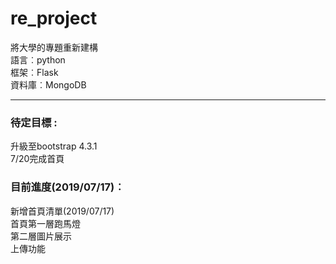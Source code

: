 # re_project
將大學的專題重新建構  
語言︰python  
框架︰Flask  
資料庫︰MongoDB  
- - -
### 待定目標 :  
升級至bootstrap 4.3.1  
7/20完成首頁  
### 目前進度(2019/07/17)︰  
新增首頁清單(2019/07/17)  
首頁第一層跑馬燈  
第二層圖片展示  
上傳功能
